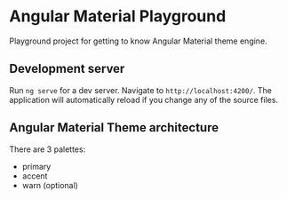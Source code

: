 # Angular Material Playground
Playground project for getting to know Angular Material theme engine.

## Development server
Run `ng serve` for a dev server. Navigate to `http://localhost:4200/`. The application will automatically reload if you change any of the source files.

## Angular Material Theme architecture
There are 3 palettes:
- primary
- accent
- warn (optional)
